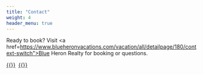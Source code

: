 ```yaml
---
title: "Contact"
weight: 4
header_menu: true
---
```


Ready to book? Visit <a href=https://www.blueheronvacations.com/vacation/all/detailpage/180/context-switch">Blue Heron Realty</a> for booking or questions.


[{{<icon class="fa fa-envelope">}}](mailto:sarah@funkventuresnc.com)&nbsp;&nbsp;[{{<icon class="fa fa-instagram">}}](https://www.instagram.com/contextswitch.ocracoke/)